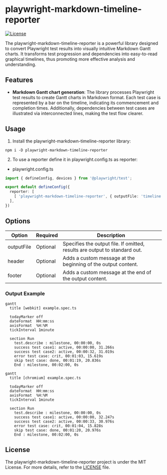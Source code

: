 # playwright-markdown-timeline-reporter

[![License](https://img.shields.io/badge/license-MIT-blue.svg)](LICENSE)

The playwright-markdown-timeline-reporter is a powerful library designed to convert Playwright test results into visually intuitive Markdown Gantt charts. It transforms test progression and dependencies into easy-to-read graphical timelines, thus promoting more effective analysis and understanding.

## Features

- **Markdown Gantt chart generation**: The library processes Playwright test results to create Gantt charts in Markdown format. Each test case is represented by a bar on the timeline, indicating its commencement and completion times. Additionally, dependencies between test cases are illustrated via interconnected lines, making the test flow clearer.

## Usage

1. Install the playwright-markdown-timeline-reporter library:

```shell
npm i -D playwright-markdown-timeline-reporter
```

2. To use a reporter define it in playwright.config.ts as reporter:

- playwright.config.ts
```typescript
import { defineConfig, devices } from '@playwright/test';

export default defineConfig({
  reporter: [
    [ 'playwright-markdown-timeline-reporter', { outputFile: 'timeline.md', header:'## Timeline', footer:'footer comment' } ]
  ],
})
```

## Options

| Option      | Required | Description                                                     |
|-------------|----------|-----------------------------------------------------------------|
| outputFile  | Optional | Specifies the output file. If omitted, results are output to standard out. |
| header      | Optional | Adds a custom message at the beginning of the output content.   |
| footer      | Optional | Adds a custom message at the end of the output content.         |

### Output Example

```mermaid
gantt
  title [webkit] example.spec.ts

  todayMarker off
  dateFormat  HH:mm:ss
  axisFormat  %H:%M
  tickInterval 1minute

  section Run
    test.describe : milestone, 00:00:00, 0s
    success test case1: active, 00:00:00, 31.266s
    success test case2: active, 00:00:32, 31.019s
    error test case: crit, 00:01:03, 15.619s
    skip test case: done, 00:01:19, 20.836s
    End : milestone, 00:02:00, 0s
```

```mermaid
gantt
  title [chromium] example.spec.ts

  todayMarker off
  dateFormat  HH:mm:ss
  axisFormat  %H:%M
  tickInterval 1minute

  section Run
    test.describe : milestone, 00:00:00, 0s
    success test case1: active, 00:00:00, 32.247s
    success test case2: active, 00:00:33, 30.976s
    error test case: crit, 00:01:04, 15.828s
    skip test case: done, 00:01:20, 20.976s
    End : milestone, 00:02:00, 0s
```

## License

The playwright-markdown-timeline-reporter project is under the MIT License. For more details, refer to the [LICENSE](https://chat.openai.com/LICENSE) file.
